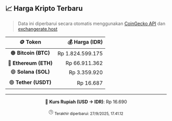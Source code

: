 

<!-- HARGA_KRIPTO -->
## 📈 Harga Kripto Terbaru

> Data ini diperbarui secara otomatis menggunakan [CoinGecko API](https://www.coingecko.com/) dan [exchangerate.host](https://exchangerate.host/)

<div align="center">

| 🪙 Token | 💰 Harga (IDR) |
|:------:|---------------:|
| 🟠 **Bitcoin (BTC)**   | Rp 1.824.599.175 |
| 🔵 **Ethereum (ETH)**  | Rp 66.911.362 |
| 🟣 **Solana (SOL)**    | Rp 3.359.920 |
| 🟢 **Tether (USDT)**   | Rp 16.687 |

---

💱 **Kurs Rupiah (USD → IDR)**: Rp 16.690

🕒 <sub>Terakhir diperbarui: 27/9/2025, 17.41.12</sub>

</div>
<!-- /HARGA_KRIPTO -->